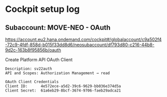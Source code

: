 # Cockpit setup log

## Subaccount: MOVE-NEO - OAuth
https://account.eu2.hana.ondemand.com/cockpit#/globalaccount/c9a502f4-72c9-4fdf-858d-b015f33dd8d6/neosubaccount/df793d80-c216-44b8-9d2c-163b8f95856b/oauth

Create Platform API OAuth Client
```
Description: sv22auth
API and Scopes: Authorization Management → read

OAuth Client Credentials
Client ID:      4e572ece-a5d2-39c6-9629-bb036e374d5a
Client Secret:  61a6eb29-8bcf-3674-9706-faeb29adca21
```
